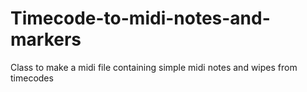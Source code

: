 # Timecode-to-midi-notes-and-markers
Class to make a midi file containing simple midi notes and wipes from timecodes
